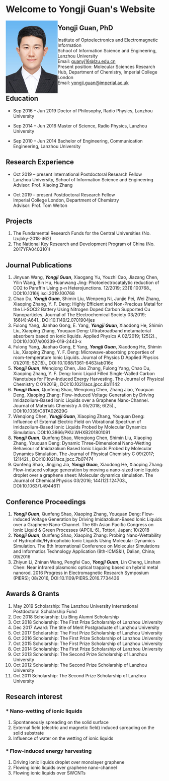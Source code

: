 # Welcome to Yongji Guan's Website
<a href="url"><img src="https://github.com/Yongji-Guan/Yongji-Guan.github.io/raw/master/GYJ.jpg" align="left" height="231" width="165" ></a> 
## Yongji Guan, PhD  
Institute of Optoelectronics and Electromagnetic Information  
School of Information Science and Engineering, Lanzhou University  
Email: guanyj16@lzu.edu.cn  
Present position: Molecular Sciences Research Hub, Department of Chemistry, Imperial College London  
Email: yongji.guan@imperial.ac.uk

## Education
* Sep 2016 – Jun 2019 Doctor of Philosophy, Radio Physics, Lanzhou University
   
* Sep 2014 – Jun 2016 Master of Science, Radio Physics, Lanzhou University
   
* Sep 2010 – Jun 2014 Bachelor of Engineering, Communication Engineering, Lanzhou University
  

## Research Experience
* Oct 2019 – present	International Postdoctoral Research Fellow  
 	Lanzhou University, School of Information Science and Engineering  
 	Advisor: Prof. Xiaoing Zhang  
				
* Oct 2019 – present	Postdoctoral Research Fellow  
 	Imperial College London, Department of Chemistry  
 	Advisor: Prof. Tom Welton

## Projects
1. The Fundamental Research Funds for the Central Universities (No. lzujbky-2018-it62)  
2. The National Key Research and Development Program of China (No. 2017YFA0403101)  

## Journal Publications
1. Jinyuan Wang, ***Yongji Guan***, Xiaogang Yu, Youzhi Cao, Jiazang Chen, Yilin Wang, Bin Hu, Huanwang Jing: Photoelectrocatalytic reduction of CO2 to Paraffin Using p-n Heterojunctions. 12/2019; 23(1):100768., DOI:10.1016/j.isci.2019.100768  
2. Chao Du, ***Yongji Guan***, Shimin Liu, Wenpeng Ni, Junjie Pei, Wei Zhang, Xiaoping Zhang, Y. F. Deng: Highly Efficient and Non-Precious Metal for the Li-SOCl2 Battery Using Nitrogen Doped Carbon Supported Cu Nanoparticles. Journal of The Electrochemical Society 03/2019; 166(4):A641., DOI:10.1149/2.0701904jes  
3. Fulong Yang, Jianhao Gong, E. Yang, ***Yongji Guan***, Xiaodong He, Shimin Liu, Xiaoping Zhang, Youquan Deng: Ultrabroadband metamaterial absorbers based on ionic liquids. Applied Physics A 02/2019; 125(2)., DOI:10.1007/s00339-019-2443-x  
4. Fulong Yang, Jiaohao Gong, E Yang, ***Yongji Guan***, Xiaodong He, Shimin Liu, Xiaoping Zhang, Y. F. Deng: Microwave-absorbing properties of room-temperature Ionic Liquids. Journal of Physics D Applied Physics 01/2019; 52(15)., DOI:10.1088/1361-6463/ab016c  
5. ***Yongji Guan***, Wenqiong Chen, Jiao Zhang, Fulong Yang, Chao Du, Xiaoping Zhang, Y. F. Deng: Ionic Liquid Filled Single-Walled Carbon Nanotubes for Flow-Induced Energy Harvesting. The Journal of Physical Chemistry C 01/2019;, DOI:10.1021/acs.jpcc.8b11142  
6. ***Yongji Guan***, Qunfeng Shao, Wenqiong Chen, Zhang Jiao, Youquan Deng, Xiaoping Zhang: Flow-induced Voltage Generation by Driving Imidazolium-Based Ionic Liquids over a Graphene Nano-Channel. Journal of Materials Chemistry A 05/2018; 6(25)., DOI:10.1039/C8TA02629G  
7. Wenqiong Chen, ***Yongji Guan***, Xiaoping Zhang, Youquan Deng: Influence of External Electric Field on Vibrational Spectrum of Imidazolium-Based Ionic Liquids Probed by Molecular Dynamics Simulation. DOI:10.3866/PKU.WHXB201801091  
8. ***Yongji Guan***, Qunfeng Shao, Wenqiong Chen, Shimin Liu, Xiaoping Zhang, Youquan Deng: Dynamic Three-Dimensional Nano-Wetting Behaviour of Imidazolium Based Ionic Liquids Probed by Molecular Dynamics Simulation. The Journal of Physical Chemistry C 09/2017; 121(42)., DOI:10.1021/acs.jpcc.7b07474  
9. Qunfeng Shao, Jingjing Jia, ***Yongji Guan***, Xiaodong He, Xiaoping Zhang: Flow-induced voltage generation by moving a nano-sized ionic liquids droplet over a graphene sheet: Molecular dynamics simulation. The Journal of Chemical Physics 03/2016; 144(12):124703., DOI:10.1063/1.4944611  

## Conference Proceedings
1. ***Yongji Guan***, Qunfeng Shao, Xiaoping Zhang, Youquan Deng: Flow-induced Voltage Generation by Driving Imidazolium-Based Ionic Liquids over a Graphene Nano-Channel. The 6th Asian Pacific Congress on Ionic Liquid & Green Processes (APCIL-6), Tottori, Japan; 10/2018  
2. ***Yongji Guan***, Qunfeng Shao, Xiaoping Zhang: Probing Nano-Wettability of Hydrophilic/Hydrophobic Ionic Liquids Using Molecular Dynamics Simulation. The 8th International Conference on Molecular Simulations and Informatics Technology Application (8th-ICMS&I), Dalian, China; 09/2016  
3. Zhiyun Li, Zhinan Wang, Pengfei Cao, ***Yongji Guan***, Lin Cheng, Linshan Chen: Near infrared plasmonic optical trapping based on hybrid metal nanorod. 2016 Progress in Electromagnetic Research Symposium (PIERS); 08/2016, DOI:10.1109/PIERS.2016.7734436  

## Awards & Grants
1. May 2019
Scholarship: The Lanzhou University International Postdoctoral Scholarship Fund
2. Dec 2018
Scholarship: Liu Bing Alumni Scholarship
3. Oct 2018
Scholarship: The First Prize Scholarship of Lanzhou University
4. Dec 2017
Award: The title of Merit Postgraduate of Lanzhou University
5. Oct 2017
Scholarship: The First Prize Scholarship of Lanzhou University
6. Oct 2016
Scholarship: The First Prize Scholarship of Lanzhou University
7. Oct 2015
Scholarship: The First Prize Scholarship of Lanzhou University
8. Oct 2014
Scholarship: The First Prize Scholarship of Lanzhou University
9. Oct 2013
Scholarship: The Second Prize Scholarship of Lanzhou University
10. Oct 2012
Scholarship: The Second Prize Scholarship of Lanzhou University
11. Oct 2011
Scholarship: The Second Prize Scholarship of Lanzhou University

## Research interest  
### * Nano-wetting of ionic liquids  
1. Spontaneously spreading on the solid surface    
2. External field (electric and magnetic field) induced spreading on the solid substrate    
3. Influence of water on the wetting of ionic liquids   

### * Flow-induced energy harvesting  
1. Driving ionic liquids droplet over monolayer graphene    
2. Flowing ionic liquids over graphene nano-channel    
3. Flowing ionic liquids over SWCNTs  
